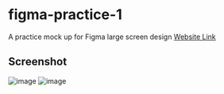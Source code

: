 # figma-practice-1
A practice mock up for Figma large screen design
[Website Link](https://ryanebanks.github.io/figma-practice-1/)

## Screenshot
![image](https://github.com/user-attachments/assets/b858a678-863e-4946-a765-af9895f4b3b1)
![image](https://github.com/user-attachments/assets/7f17566e-fed1-4163-88e4-c07b5d6a96e0)

